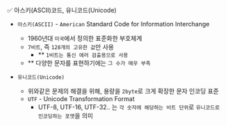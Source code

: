✅ 아스키(ASCII)코드, 유니코드(Unicode)

* `아스키(ASCII)` - `American` Standard Code for Information Interchange
   * 1960년대 `미국`에서 정의한 표준화한 부호체계
   * `7비트`, 즉 `128개의 고유한 값`만 사용
      * ** `1비트는 통신 에러 검출용으로 사용`
   * ** 다양한 문자를 표현하기에는 `그 수가 매우 부족`
      
* `유니코드(Unicode)`
   * 위와같은 문제의 해결을 위해, 용량을 `2byte`로 크게 확장한 문자 인코딩 표준
   * `UTF` - Unicode Transformation Format
      * UTF-8, UTF-16, UTF-32.. 는 `각 숫자에 해당하는 비트 단위`로 `유니코드로 인코딩하는 포맷`을 의미